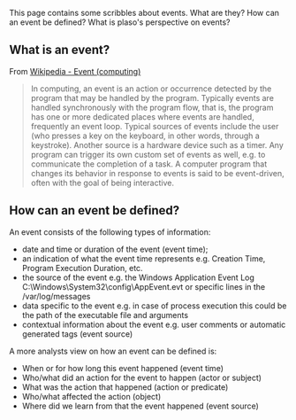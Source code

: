This page contains some scribbles about events. What are they? How can an event be defined? What is plaso's perspective on events?

## What is an event?
From [Wikipedia - Event (computing)](http://en.wikipedia.org/wiki/Event_%28computing%29)

> In computing, an event is an action or occurrence detected by the program that may be handled by the program. Typically events are handled synchronously with the program flow, that is, the program has one or more dedicated places where events are handled, frequently an event loop. Typical sources of events include the user (who presses a key on the keyboard, in other words, through a keystroke). Another source is a hardware device such as a timer. Any program can trigger its own custom set of events as well, e.g. to communicate the completion of a task. A computer program that changes its behavior in response to events is said to be event-driven, often with the goal of being interactive.

## How can an event be defined?
An event consists of the following types of information:

* date and time or duration of the event (event time);
* an indication of what the event time represents e.g. Creation Time, Program Execution Duration, etc.
* the source of the event e.g. the Windows Application Event Log C:\Windows\System32\config\AppEvent.evt or specific lines in the /var/log/messages
* data specific to the event e.g. in case of process execution this could be the path of the executable file and arguments
* contextual information about the event e.g. user comments or automatic generated tags (event source)

A more analysts view on how an event can be defined is:

* When or for how long this event happened (event time)
* Who/what did an action for the event to happen (actor or subject)
* What was the action that happened (action or predicate)
* Who/what affected the action (object)
* Where did we learn from that the event happened (event source)


